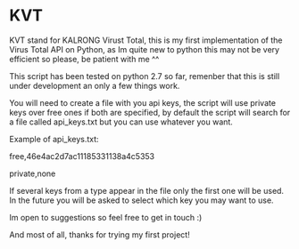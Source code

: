 KVT
==============

KVT stand for KALRONG Virust Total, this is my first implementation of the Virus Total API on Python, as Im quite new to python this may not be very efficient so please, be patient with me ^^

This script has been tested on python 2.7 so far, remenber that this is still under development an only a few things work.

You will need to create a file with you api keys, the script will use private keys over free ones if both are specified, by default the script will search for a file called api_keys.txt but you can use whatever you want.

Example of api_keys.txt:

free,46e4ac2d7ac1<missing part of the key>1185331138a4c5353

private,none

If several keys from a type appear in the file only the first one will be used. In the future you will be asked to select which key you may want to use.

Im open to suggestions so feel free to get in touch :)

And most of all, thanks for trying my first project!